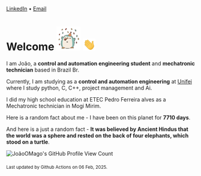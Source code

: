 [LinkedIn](https://www.linkedin.com/in/joão-pedro-gozzoli-b95641301/) &bull;
[Email](joaopedrogozzoli@gmail.com)

# Welcome <img src="happy.gif" height="64px" /> <img src="wave.gif" height="32px" />

I am João, a  **control and automation engineering student** and **mechatronic technician** based in Brazil Br.

Currently, I am studying as a **control and automation engineering** at [Unifei](https://unifei.edu.br) where I study python, C, C++, project management and Ai.

I did my high school education at ETEC Pedro Ferreira alves as a Mechatronic technician in Mogi Mirim.

Here is a random fact about me - I have been on this planet for **7710 days**.

And here is a just a random fact -  **It was believed by Ancient Hindus that the world was a sphere and rested on the back of four elephants, which stood on a turtle**.

![JoãoOMago's GitHub Profile View Count](https://komarev.com/ghpvc/?username=JoaoOMago)

<sub>Last updated by Github Actions on 06 Feb, 2025.</sub>
